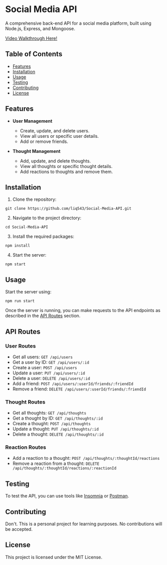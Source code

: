 # Social Media API

A comprehensive back-end API for a social media platform, built using Node.js, Express, and Mongoose.

[Video Walkthrough Here!](https://youtu.be/JnHQi4nwjBc)

## Table of Contents

- [Features](#features)
- [Installation](#installation)
- [Usage](#usage)
- [Testing](#testing)
- [Contributing](#contributing)
- [License](#license)

## Features

- **User Management**
  - Create, update, and delete users.
  - View all users or specific user details.
  - Add or remove friends.

- **Thought Management**
  - Add, update, and delete thoughts.
  - View all thoughts or specific thought details.
  - Add reactions to thoughts and remove them.

## Installation

1. Clone the repository:

```
git clone https://github.com/liq543/Social-Media-API.git
```

2. Navigate to the project directory:

```
cd Social-Media-API
```

3. Install the required packages:

```
npm install
```

4. Start the server:

```
npm start
```

## Usage

Start the server using:

```
npm run start
```

Once the server is running, you can make requests to the API endpoints as described in the [API Routes](#api-routes) section.

## API Routes

### User Routes

- Get all users: `GET /api/users`
- Get a user by ID: `GET /api/users/:id`
- Create a user: `POST /api/users`
- Update a user: `PUT /api/users/:id`
- Delete a user: `DELETE /api/users/:id`
- Add a friend: `POST /api/users/:userId/friends/:friendId`
- Remove a friend: `DELETE /api/users/:userId/friends/:friendId`

### Thought Routes

- Get all thoughts: `GET /api/thoughts`
- Get a thought by ID: `GET /api/thoughts/:id`
- Create a thought: `POST /api/thoughts`
- Update a thought: `PUT /api/thoughts/:id`
- Delete a thought: `DELETE /api/thoughts/:id`

### Reaction Routes

- Add a reaction to a thought: `POST /api/thoughts/:thoughtId/reactions`
- Remove a reaction from a thought: `DELETE /api/thoughts/:thoughtId/reactions/:reactionId`

## Testing

To test the API, you can use tools like [Insomnia](https://insomnia.rest/) or [Postman](https://www.postman.com/).

## Contributing

Don't. This is a personal project for learning purposes. No contributions will be accepted.

## License

This project is licensed under the MIT License.
